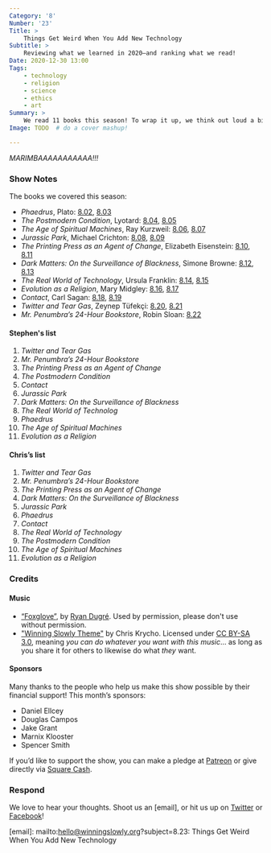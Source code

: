 ```yaml
---
Category: '8'
Number: '23'
Title: >
    Things Get Weird When You Add New Technology
Subtitle: >
    Reviewing what we learned in 2020—and ranking what we read!
Date: 2020-12-30 13:00
Tags:
    - technology
    - religion
    - science
    - ethics
    - art
Summary: >
    We read 11 books this season! To wrap it up, we think out loud a bit about the intersecting interests of creators, users, and governments—and about how our existing epistemologies shape how we respond. Also: MARIMBA.
Image: TODO  # do a cover mashup!

---
```


*MARIMBAAAAAAAAAAA!!!*

### Show Notes

The books we covered this season:

- <cite>Phaedrus</cite>, Plato: [8.02], [8.03]
- <cite>The Postmodern Condition</cite>, Lyotard: [8.04], [8.05]
- <cite>The Age of Spiritual Machines</cite>, Ray Kurzweil: [8.06], [8.07]
- <cite>Jurassic Park</cite>, Michael Crichton: [8.08], [8.09]
- <cite>The Printing Press as an Agent of Change</cite>, Elizabeth Eisenstein: [8.10], [8.11]
- <cite>Dark Matters: On the Surveillance of Blackness</cite>, Simone Browne: [8.12], [8.13]
- <cite>The Real World of Technology</cite>, Ursula Franklin: [8.14], [8.15]
- <cite>Evolution as a Religion</cite>, Mary Midgley: [8.16], [8.17]
- <cite>Contact</cite>, Carl Sagan: [8.18], [8.19]
- <cite>Twitter and Tear Gas</cite>, Zeynep Tüfekçi: [8.20], [8.21]
- <cite>Mr. Penumbra’s 24-Hour Bookstore</cite>, Robin Sloan: [8.22]

#### Stephen's list

1. <cite>Twitter and Tear Gas</cite>
2. <cite>Mr. Penumbra’s 24-Hour Bookstore</cite>
3. <cite>The Printing Press as an Agent of Change</cite>
4. <cite>The Postmodern Condition</cite>
5. <cite>Contact</cite>
6. <cite>Jurassic Park</cite>
7. <cite>Dark Matters: On the Surveillance of Blackness</cite>
8. <cite>The Real World of Technolog</cite>
9. <cite>Phaedrus</cite>
10. <cite>The Age of Spiritual Machines</cite>
11. <cite>Evolution as a Religion</cite>

#### Chris’s list

1. <cite>Twitter and Tear Gas</cite>
2. <cite>Mr. Penumbra’s 24-Hour Bookstore</cite>
3. <cite>The Printing Press as an Agent of Change</cite>
4. <cite>Dark Matters: On the Surveillance of Blackness</cite>
5. <cite>Jurassic Park</cite>
6. <cite>Phaedrus</cite>
7. <cite>Contact</cite>
8. <cite>The Real World of Technology</cite>
9. <cite>The Postmodern Condition</cite>
10. <cite>The Age of Spiritual Machines</cite>
11. <cite>Evolution as a Religion</cite>

[8.02]: https://winningslowly.org/8.02/
[8.03]: https://winningslowly.org/8.03/
[8.04]: https://winningslowly.org/8.04/
[8.05]: https://winningslowly.org/8.05/
[8.06]: https://winningslowly.org/8.06/
[8.07]: https://winningslowly.org/8.07/
[8.08]: https://winningslowly.org/8.08/
[8.09]: https://winningslowly.org/8.09/
[8.10]: https://winningslowly.org/8.10/
[8.11]: https://winningslowly.org/8.11/
[8.12]: https://winningslowly.org/8.12/
[8.13]: https://winningslowly.org/8.13/
[8.14]: https://winningslowly.org/8.14/
[8.15]: https://winningslowly.org/8.15/
[8.16]: https://winningslowly.org/8.16/
[8.17]: https://winningslowly.org/8.17/
[8.18]: https://winningslowly.org/8.18/
[8.19]: https://winningslowly.org/8.19/
[8.20]: https://winningslowly.org/8.20/
[8.21]: https://winningslowly.org/8.21/
[8.22]: https://winningslowly.org/8.22/

### Credits

#### Music

- [“Foxglove”](https://ryandugre.bandcamp.com/track/foxglove), by [Ryan Dugré](https://ryandugre.com/). Used by permission, please don't use without permission.
- ["Winning Slowly Theme"](https://soundcloud.com/chriskrycho/winning-slowly) by Chris Krycho. Licensed under [CC BY-SA 3.0](https://creativecommons.org/licenses/by-sa/3.0/), meaning *you can do whatever you want with this music*… as long as you share it for others to likewise do what *they* want.

#### Sponsors

Many thanks to the people who help us make this show possible by their financial support! This month’s sponsors:

- Daniel Ellcey
- Douglas Campos
- Jake Grant
- Marnix Klooster
- Spencer Smith

If you’d like to support the show, you can make a pledge at <a href='https://www.patreon.com/winningslowly' rel='payment'>Patreon</a> or give directly via [Square Cash](https://cash.me/$winningslowly).

### Respond

We love to hear your thoughts. Shoot us an [email], or hit us up on [Twitter](https://www.twitter.com/winningslowly) or [Facebook](https://www.facebook.com/winningslowlypodcast)!

[email]: mailto:hello@winningslowly.org?subject=8.23: Things Get Weird When You Add New Technology
